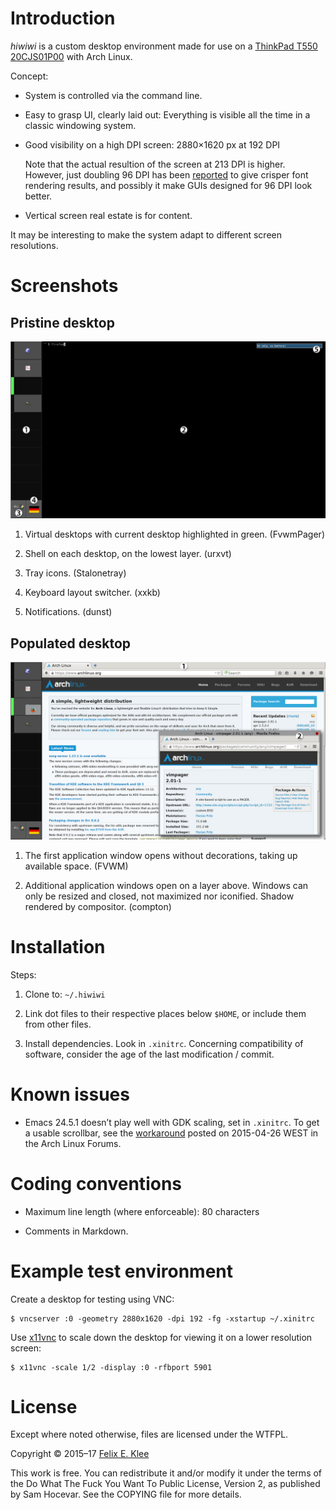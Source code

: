 Introduction
============

*hiwiwi* is a custom desktop environment made for use on a
[ThinkPad T550 20CJS01P00][1] with Arch Linux.

Concept:

  * System is controlled via the command line.

  * Easy to grasp UI, clearly laid out: Everything is visible all the time in a
    classic windowing system.

  * Good visibility on a high DPI screen: 2880×1620 px at 192 DPI

    Note that the actual resultion of the screen at 213 DPI is higher. However,
    just doubling 96 DPI has been [reported][3] to give crisper font rendering
    results, and possibly it make GUIs designed for 96 DPI look better.

  * Vertical screen real estate is for content.

It may be interesting to make the system adapt to different screen resolutions.


Screenshots
===========

Pristine desktop
----------------

![Annotated screenshot](screenshot-1.png)

 1. Virtual desktops with current desktop highlighted in green. (FvwmPager)

 2. Shell on each desktop, on the lowest layer. (urxvt)

 3. Tray icons. (Stalonetray)

 4. Keyboard layout switcher. (xxkb)

 5. Notifications. (dunst)


Populated desktop
-----------------

![Annotated screenshot](screenshot-2.png)

 1. The first application window opens without decorations, taking up available
    space. (FVWM)

 2. Additional application windows open on a layer above. Windows can only be
    resized and closed, not maximized nor iconified. Shadow rendered by
    compositor. (compton)


Installation
============

Steps:

 1. Clone to: `~/.hiwiwi`

 2. Link dot files to their respective places below `$HOME`, or include them
    from other files.

 3. Install dependencies. Look in `.xinitrc`. Concerning compatibility of
    software, consider the age of the last modification / commit.


Known issues
============

  * Emacs 24.5.1 doesn’t play well with GDK scaling, set in `.xinitrc`. To get
    a usable scrollbar, see the [workaround][2] posted on 2015-04-26 WEST in
    the Arch Linux Forums.


Coding conventions
==================

  * Maximum line length (where enforceable): 80 characters

  * Comments in Markdown.


Example test environment
========================

Create a desktop for testing using VNC:

    $ vncserver :0 -geometry 2880x1620 -dpi 192 -fg -xstartup ~/.xinitrc

Use [x11vnc][4] to scale down the desktop for viewing it on a lower resolution
screen:

    $ x11vnc -scale 1/2 -display :0 -rfbport 5901


License
=======

Except where noted otherwise, files are licensed under the WTFPL.

Copyright © 2015–17 [Felix E. Klee](felix.klee@inka.de)

This work is free. You can redistribute it and/or modify it under the terms of
the Do What The Fuck You Want To Public License, Version 2, as published by Sam
Hocevar. See the COPYING file for more details.

[1]: http://support.lenovo.com/us/en/products/laptops-and-netbooks/thinkpad-t-series-laptops/thinkpad-t550/20cj/s01p00
[2]: https://bbs.archlinux.org/viewtopic.php?pid=1523352#p1523352
[3]: https://wiki.archlinux.org/index.php?title=HiDPI&oldid=373328#X_Server
[4]: http://www.karlrunge.com/x11vnc/
